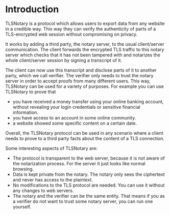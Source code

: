 # Introduction

TLSNotary is a protocol which allows users to export data from any website in a
credible way. This way they can verify the authenticity of parts of a
TLS-encrypted web session without compromising on privacy.

It works by adding a third party, the notary server, to the usual client/server
communication. The client forwards the encrypted TLS traffic to this notary
server which checks that it has not been tampered with and notarizes the whole
client/server session by signing a transcript of it.

The client can now use this transcript and disclose parts of it to another
party, which we call verifier. The verifier only needs to trust the notary
server in order to accept proofs from many different users. This way, TLSNotary
can be used for a variety of purposes. For example you can use TLSNotary to
prove that

- you have received a money transfer using your online banking account, without
  revealing your login credentials or sensitive financial information.
- you have access to an account in some online community.
- a website showed some specific content on a certain date.

Overall, the TLSNotary protocol can be used in any scenario where a client needs
to prove to a third party facts about the content of a TLS connection.

Some interesting aspects of TLSNotary are:
- The protocol is transparent to the web server, because it is not aware of the
  notarization process. For the server it just looks like normal browsing.
- Data is kept private from the notary. The notary only sees the ciphertext and
  never has access to the plaintext.
- No modifications to the TLS protocol are needed. You can use it without any
  changes to web servers.
- The notary and the verifier can be the same entity. That means if you as a
  verifier do not want to trust some notary server, you can run one yourself.

